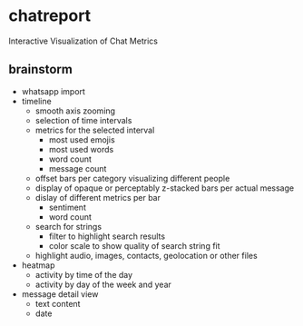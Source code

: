# chatreport
Interactive Visualization of Chat Metrics

## brainstorm
- whatsapp import
- timeline
  - smooth axis zooming
  - selection of time intervals
  - metrics for the selected interval
    - most used emojis
    - most used words
    - word count
    - message count
  - offset bars per category visualizing different people
  - display of opaque or perceptably z-stacked bars per actual message
  - dislay of different metrics per bar
    - sentiment
    - word count
  - search for strings
    - filter to highlight search results
    - color scale to show quality of search string fit
  - highlight audio, images, contacts, geolocation or other files
- heatmap
  - activity by time of the day
  - activity by day of the week and year
- message detail view
  - text content 
  - date
